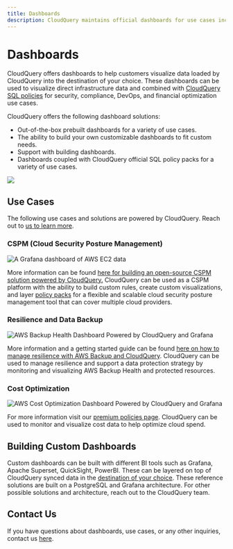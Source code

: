 ```yaml
---
title: Dashboards
description: CloudQuery maintains official dashboards for use cases including security, compliance, engineering, and cost that can enable visualization and management of resources.
---
```

# Dashboards

CloudQuery offers dashboards to help customers visualize data loaded by CloudQuery into the destination of your choice.  These dashboards can be used to visualize direct infrastructure data and combined with [CloudQuery SQL policies](https://hub.cloudquery.io/addons/transformation) for security, compliance, DevOps, and financial optimization use cases. 

CloudQuery offers the following dashboard solutions:
* Out-of-the-box prebuilt dashboards for a variety of use cases.
* The ability to build your own customizable dashboards to fit custom needs.
* Support with building dashboards.
* Dashboards coupled with CloudQuery official SQL policy packs for a variety of use cases.

![](/images/blog/open-source-cspm/image0.png)

## Use Cases

The following use cases and solutions are powered by CloudQuery.  Reach out to [us to learn more](/pricing).

### CSPM (Cloud Security Posture Management)

![A Grafana dashboard of AWS EC2 data](/images/blog/open-source-cloud-asset-inventory-with-cloudquery-and-grafana/image1.png)

More information can be found [here for building an open-source CSPM solution powered by CloudQuery.](/solutions/open-source-cspm)  CloudQuery can be used as a CSPM platform with the ability to build custom rules, create custom visualizations, and layer [policy packs](https://hub.cloudquery.io/addons/transformation) for a flexible and scalable cloud security posture management tool that can cover multiple cloud providers.

### Resilience and Data Backup

![AWS Backup Health Dashboard Powered by CloudQuery and Grafana](/images/how-to-guides/manage-resilience-with-aws-backup/backuphealthdashboard.png)

More information and a getting started guide can be found [here on how to manage resilience with AWS Backup and CloudQuery](/how-to-guides/manage-resilience-with-aws-backup).  CloudQuery can be used to manage resilience and support a data protection strategy by monitoring and visualizing AWS Backup Health and protected resources.  

### Cost Optimization

![AWS Cost Optimization Dashboard Powered by CloudQuery and Grafana](/images/dashboards/aws-cost.png)

For more information visit our [premium policies page](https://hub.cloudquery.io/addons/transformation). CloudQuery can be used to monitor and visualize cost data to help optimize cloud spend.

## Building Custom Dashboards

Custom dashboards can be built with different BI tools such as Grafana, Apache Superset, QuickSight, PowerBI.  These can be layered on top of CloudQuery synced data in the [destination of your choice](https://hub.cloudquery.io/plugins/destination).  These reference solutions are built on a PostgreSQL and Grafana architecture.  For other possible solutions and architecture, reach out to the CloudQuery team.

## Contact Us

If you have questions about dashboards, use cases, or any other inquiries, contact us [here](/pricing).